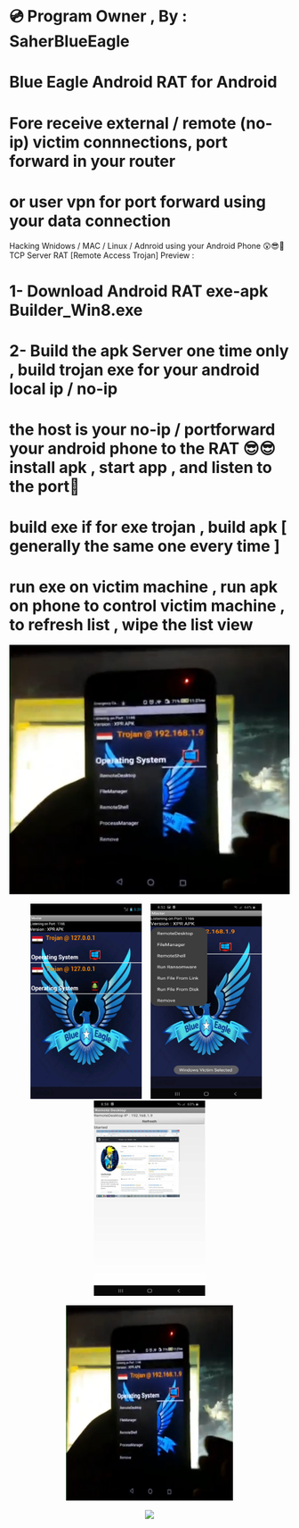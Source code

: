 # 💿 Program Owner , By : SaherBlueEagle
# Blue Eagle Android RAT for Android
# Fore receive external / remote (no-ip)  victim connnections, port forward in your router 
# or user vpn for port forward using your data connection 
Hacking Wnidows / MAC / Linux / Adnroid  using your Android Phone
😲😎💪TCP Server RAT [Remote Access Trojan] Preview : 
# 1- Download Android RAT exe-apk Builder_Win8.exe 
# 2- Build the apk Server one time only , build trojan exe for your android local ip / no-ip
# the host is your no-ip / portforward your android phone to the RAT 😎😎 install apk , start app , and listen to the port💪   
# build exe if for exe trojan , build apk [ generally the same one every time ]
# run exe on victim machine , run apk on phone to control victim machine , to refresh list , wipe the list view

[![IMAGE ALT TEXT HERE](https://github.com/SaherBlueEagle/Android_RAT_APK_Version/blob/main/apk%20RAT.png)](https://www.youtube.com/embed/Xh43aTBWInc)

 
 <p align="center">
<img src="https://github.com/SaherBlueEagle/Android_RAT_APK_Version/blob/35f260bc1f5057bf5e06095e8dc120fd9c27e328/New%20Preview.png" width="200" height="350" >&nbsp &nbsp <img src="https://github.com/SaherBlueEagle/Android_RAT_APK_Version/blob/8be7d78b30c6b33b3c24e24faa8a313b9e8c6ed4/p1.jpg" width="200" height="350" >&nbsp &nbsp<img src="https://github.com/SaherBlueEagle/Android_RAT_APK_Version/blob/8be7d78b30c6b33b3c24e24faa8a313b9e8c6ed4/p2.jpg" width="200" height="350" >
<br>
  <p align="center">
<img src="https://github.com/SaherBlueEagle/Android_RAT_APK_Version/blob/main/apk%20RAT.png" width="300" height="350" > 
 

</p>
 <p align="center">
<img src="https://github.com/SaherBlueEagle/Android_RAT_APK_Version/raw/632d0725a78e2d2b3260b45fbc221e16a399d18f/videopreview.gif" > 


</p>
</p>
